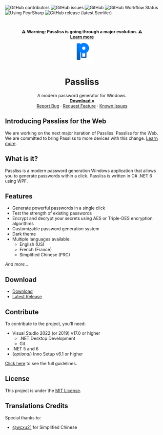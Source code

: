 ![GitHub contributors](https://img.shields.io/github/contributors/Leo-Corporation/Passliss)
![GitHub issues](https://img.shields.io/github/issues/Leo-Corporation/Passliss)
![GitHub](https://img.shields.io/github/license/Leo-Corporation/Passliss)
![GitHub Workflow Status](https://img.shields.io/github/actions/workflow/status/Leo-Corporation/Passliss/dotnet-desktop.yml?branch=main)
![Using PeyrSharp](https://img.shields.io/badge/using-PeyrSharp-DD00FF?logo=nuget)
![GitHub release (latest SemVer)](https://img.shields.io/github/v/release/Leo-Corporation/Passliss)

<br />
<p align="center">
  <strong>⚠️ Warning: Passliss is going through a major evolution. ⚠️<br><a href="https://github.com/Leo-Corporation/Passliss/blob/main/ROADMAP.md">Learn more</a></strong>
  <br>
  <a href="https://github.com/Leo-Corporation/Passliss">
    <img src=".github/images/logo.png" alt="Logo" width="80" height="80">
  </a>
  <h1 align="center">Passliss</h1>

  <p align="center">
    A modern password generator for Windows.
    <br />
    <a href="https://github.com/Leo-Corporation/Passliss/releases"><strong>Download »</strong></a>
    <br />
    <a href="https://github.com/Leo-Corporation/Passliss/issues/new?assignees=&labels=bug&template=bug-report.yml&title=%5BBug%5D+">Report Bug</a>
    ·
    <a href="https://github.com/Leo-Corporation/Passliss/issues/new?assignees=&labels=enhancement&template=feature-request.yml&title=%5BEnhancement%5D+">Request Feature</a>
    ·
    <a href="https://github.com/Leo-Corporation/Passliss/issues?q=is%3Aopen+is%3Aissue+label%3Abug">Known Issues</a>

  </p>
</p>

## Introducing Passliss for the Web
We are working on the next major iteration of Passliss: Passliss for the Web. We are committed to bring Passliss to more devices with this change.
[Learn more](https://github.com/Leo-Corporation/Passliss/blob/main/ROADMAP.md).

## What is it?
Passliss is a modern password generation Windows application that allows you to generate passwords within a click. Passliss is written in C# .NET 6 using WPF.

## Features
- Generate powerful passwords in a single click
- Test the strength of existing passwords
- Encrypt and decrypt your secrets using AES or Triple-DES encryption algorithms
- Customizable password generation system
- Dark theme
- Multiple languages available:
  - English (US)
  - French (France)
  - Simplified Chinese (PRC)

*And more...*

## Download
- [Download](https://tinyurl.com/Passliss)
- [Latest Release](https://github.com/Leo-Corporation/Passliss/releases)

## Contribute
To contribute to the project, you'll need:
- Visual Studio 2022 (or 2019) v17.0 or higher
  - .NET Desktop Development
  - Git
- .NET 5 and 6
- (*optional*) Inno Setup v6.1 or higher

[Click here](https://github.com/Leo-Corporation/Passliss/blob/main/CONTRIBUTING.md) to see the full guidelines.
## License
This project is under the [MIT License](https://github.com/Leo-Corporation/Passliss/blob/main/LICENSE).

## Translations Credits
Special thanks to:

- [@wcxu21](https://github.com/wcxu21) for Simplified Chinese
